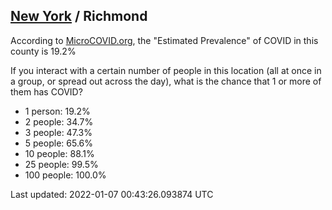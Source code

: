 
## [New York](/united-states/new-york) / Richmond

According to [MicroCOVID.org](http://microcovid.org),
the "Estimated Prevalence" of COVID in this county is 19.2%

If you interact with a certain number of people in this location
(all at once in a group, or spread out across the day), what is the chance that
1 or more of them has COVID?

- 1 person: 19.2%
- 2 people: 34.7%
- 3 people: 47.3%
- 5 people: 65.6%
- 10 people: 88.1%
- 25 people: 99.5%
- 100 people: 100.0%

Last updated: 2022-01-07 00:43:26.093874 UTC
